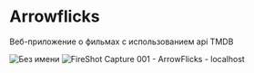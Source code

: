 # Arrowflicks

Веб-приложение о фильмах с использованием api TMDB 


![Без имени](https://github.com/user-attachments/assets/2395d2c5-f94f-47b9-9ef1-cf73390ce564)
![FireShot Capture 001 - ArrowFlicks - localhost](https://github.com/user-attachments/assets/8ccb99df-b576-49e7-be64-7119448b131f)
